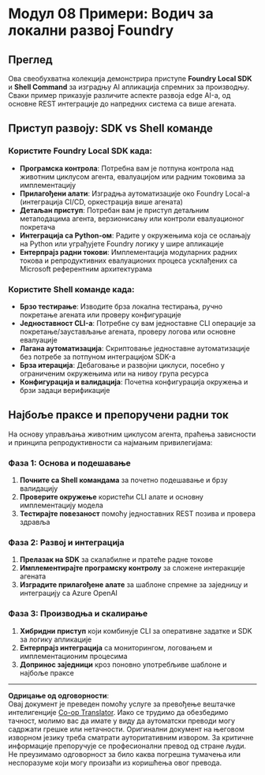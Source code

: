 <!--
CO_OP_TRANSLATOR_METADATA:
{
  "original_hash": "729f809c84e99609364180c090c43405",
  "translation_date": "2025-10-01T02:10:18+00:00",
  "source_file": "Module08/samples/README.md",
  "language_code": "sr"
}
-->
# Модул 08 Примери: Водич за локални развој Foundry

## Преглед

Ова свеобухватна колекција демонстрира приступе **Foundry Local SDK** и **Shell Command** за изградњу AI апликација спремних за производњу. Сваки пример приказује различите аспекте развоја edge AI-а, од основне REST интеграције до напредних система са више агената.

## Приступ развоју: SDK vs Shell команде

### Користите Foundry Local SDK када:

- **Програмска контрола**: Потребна вам је потпуна контрола над животним циклусом агента, евалуацијом или радним токовима за имплементацију
- **Прилагођени алати**: Изградња аутоматизације око Foundry Local-а (интеграција CI/CD, оркестрација више агената)
- **Детаљан приступ**: Потребан вам је приступ детаљним метаподацима агента, верзионисању или контроли евалуационог покретача
- **Интеграција са Python-ом**: Радите у окружењима која се ослањају на Python или уграђујете Foundry логику у шире апликације
- **Ентерпрајз радни токови**: Имплементација модуларних радних токова и репродуктивних евалуационих процеса усклађених са Microsoft референтним архитектурама

### Користите Shell команде када:

- **Брзо тестирање**: Изводите брза локална тестирања, ручно покретање агената или проверу конфигурације
- **Једноставност CLI-а**: Потребне су вам једноставне CLI операције за покретање/заустављање агената, проверу логова или основне евалуације
- **Лагана аутоматизација**: Скриптовање једноставне аутоматизације без потребе за потпуном интеграцијом SDK-а
- **Брза итерација**: Дебаговање и развојни циклуси, посебно у ограниченим окружењима или на нивоу група ресурса
- **Конфигурација и валидација**: Почетна конфигурација окружења и брзи задаци верификације

## Најбоље праксе и препоручени радни ток

На основу управљања животним циклусом агента, праћења зависности и принципа репродуктивности са најмањим привилегијама:

### Фаза 1: Основа и подешавање
1. **Почните са Shell командама** за почетно подешавање и брзу валидацију
2. **Проверите окружење** користећи CLI алате и основну имплементацију модела
3. **Тестирајте повезаност** помоћу једноставних REST позива и провера здравља

### Фаза 2: Развој и интеграција
1. **Прелазак на SDK** за скалабилне и пратеће радне токове
2. **Имплементирајте програмску контролу** за сложене интеракције агената
3. **Изградите прилагођене алате** за шаблоне спремне за заједницу и интеграцију са Azure OpenAI

### Фаза 3: Производња и скалирање
1. **Хибридни приступ** који комбинује CLI за оперативне задатке и SDK за логику апликације
2. **Ентерпрајз интеграција** са мониторингом, логовањем и имплементационим процесима
3. **Допринос заједници** кроз поновно употребљиве шаблоне и најбоље праксе

---

**Одрицање од одговорности**:  
Овај документ је преведен помоћу услуге за превођење вештачке интелигенције [Co-op Translator](https://github.com/Azure/co-op-translator). Иако се трудимо да обезбедимо тачност, молимо вас да имате у виду да аутоматски преводи могу садржати грешке или нетачности. Оригинални документ на његовом изворном језику треба сматрати ауторитативним извором. За критичне информације препоручује се професионални превод од стране људи. Не преузимамо одговорност за било каква погрешна тумачења или неспоразуме који могу произаћи из коришћења овог превода.